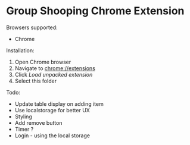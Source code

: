 # Group Shooping Chrome Extension

Browsers supported:
- Chrome

Installation:
1. Open Chrome browser
2. Navigate to [chrome://extensions](Chrome://extensions)
3. Click *Load unpacked extension*
4. Select this folder

Todo:
- Update table display on adding item
- Use localstorage for better UX
- Styling
- Add remove button
- Timer ?
- Login - using the local storage